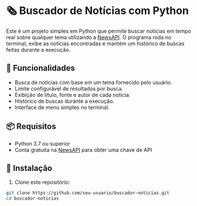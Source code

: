 # 🗞️ Buscador de Notícias com Python

Este é um projeto simples em Python que permite buscar notícias em tempo real sobre qualquer tema utilizando a [NewsAPI](https://newsapi.org/). O programa roda no terminal, exibe as notícias encontradas e mantém um histórico de buscas feitas durante a execução.

## 🚀 Funcionalidades

- Busca de notícias com base em um tema fornecido pelo usuário.
- Limite configurável de resultados por busca.
- Exibição de título, fonte e autor de cada notícia.
- Histórico de buscas durante a execução.
- Interface de menu simples no terminal.

## 📦 Requisitos

- Python 3.7 ou superior
- Conta gratuita na [NewsAPI](https://newsapi.org/) para obter uma chave de API

## 🔧 Instalação

1. Clone este repositório:

```bash
git clone https://github.com/seu-usuario/buscador-noticias.git
cd buscador-noticias
